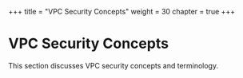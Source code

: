 +++
title = "VPC Security Concepts"
weight = 30
chapter = true
+++


# VPC Security Concepts
This section discusses VPC security concepts and terminology.


